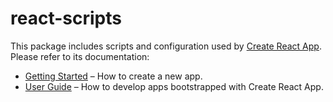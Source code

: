 # react-scripts

This package includes scripts and configuration used by [Create React App](https://bitbucket.org/gonimbly/create-react-app).<br>
Please refer to its documentation:

* [Getting Started](https://bitbucket.org/gonimbly/create-react-app/src/gonimbly/README.md) – How to create a new app.
* [User Guide](https://bitbucket.org/gonimbly/create-react-app/src/gonimbly/packages/react-scripts/template/README.md) – How to develop apps bootstrapped with Create React App.
